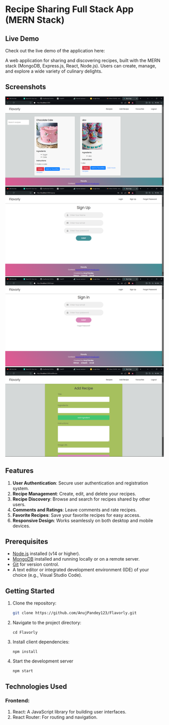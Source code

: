 # Recipe Sharing Full Stack App (MERN Stack)
## Live Demo

Check out the live demo of the application here:


A web application for sharing and discovering recipes, built with the MERN stack (MongoDB, Express.js, React, Node.js). Users can create, manage, and explore a wide variety of culinary delights.

## Screenshots

![Screenshot1](./home.png)
![Screenshot2](./register.png)
![Screenshot3](./login.png)
![Screenshot4](./addrecipe.png)

## Features

1. **User Authentication**: Secure user authentication and registration system.
2. **Recipe Management**: Create, edit, and delete your recipes.
3. **Recipe Discovery**: Browse and search for recipes shared by other users.
4. **Comments and Ratings**: Leave comments and rate recipes.
5. **Favorite Recipes**: Save your favorite recipes for easy access.
6. **Responsive Design**: Works seamlessly on both desktop and mobile devices.

## Prerequisites

- [Node.js](https://nodejs.org/) installed (v14 or higher).
- [MongoDB](https://www.mongodb.com/) installed and running locally or on a remote server.
- [Git](https://git-scm.com/) for version control.
- A text editor or integrated development environment (IDE) of your choice (e.g., Visual Studio Code).

## Getting Started

1. Clone the repository:

   ```bash
   git clone https://github.com/AnujPandey123/Flavorly.git
2. Navigate to the project directory:

       cd Flavorly   


4. Install client dependencies:

       npm install 


5. Start the development server

       npm start

## Technologies Used
  ### Frontend:
  
  1. React: A JavaScript library for building user interfaces.
  2. React Router: For routing and navigation.

  

